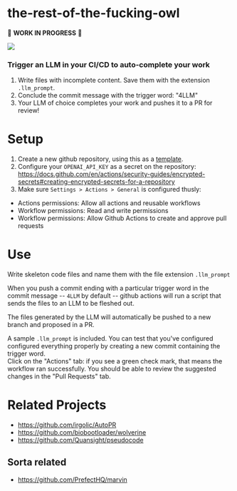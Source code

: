 # the-rest-of-the-fucking-owl

🚧 **WORK IN PROGRESS** 🚧

![](https://i.imgur.com/RadSf.jpg)


### Trigger an LLM in your CI/CD to auto-complete your work

1. Write files with incomplete content. Save them with the extension `.llm_prompt`.
2. Conclude the commit message with the trigger word: "4LLM"
3. Your LLM of choice completes your work and pushes it to a PR for review!


# Setup

1. Create a new github repository, using this as a [template](https://docs.github.com/en/repositories/creating-and-managing-repositories/creating-a-repository-from-a-template).
2. Configure your `OPENAI_API_KEY` as a secret on the repository: https://docs.github.com/en/actions/security-guides/encrypted-secrets#creating-encrypted-secrets-for-a-repository
3. Make sure `Settings > Actions > General` is configured thusly:
  - Actions permissions: Allow all actions and reusable workflows
  - Workflow permissions: Read and write permissions
  - Workflow permissions: Allow Github Actions to create and approve pull requests 

# Use

Write skeleton code files and name them with the file extension `.llm_prompt`

When you push a commit ending with a particular trigger word in the commit message -- `4LLM` by default -- github actions will run a script that sends the files to an LLM to be fleshed out. 

The files generated by the LLM will automatically be pushed to a new branch and proposed in a PR.

A sample `.llm_prompt` is included. You can test that you've configured configured everything properly by creating a new commit containing the trigger word.  
Click on the "Actions" tab: if you see a green check mark, that means the workflow ran successfully. You should be able to review the suggested changes in the "Pull Requests" tab.

# Related Projects

* https://github.com/irgolic/AutoPR
* https://github.com/biobootloader/wolverine
* https://github.com/Quansight/pseudocode
 
## Sorta related

* https://github.com/PrefectHQ/marvin

